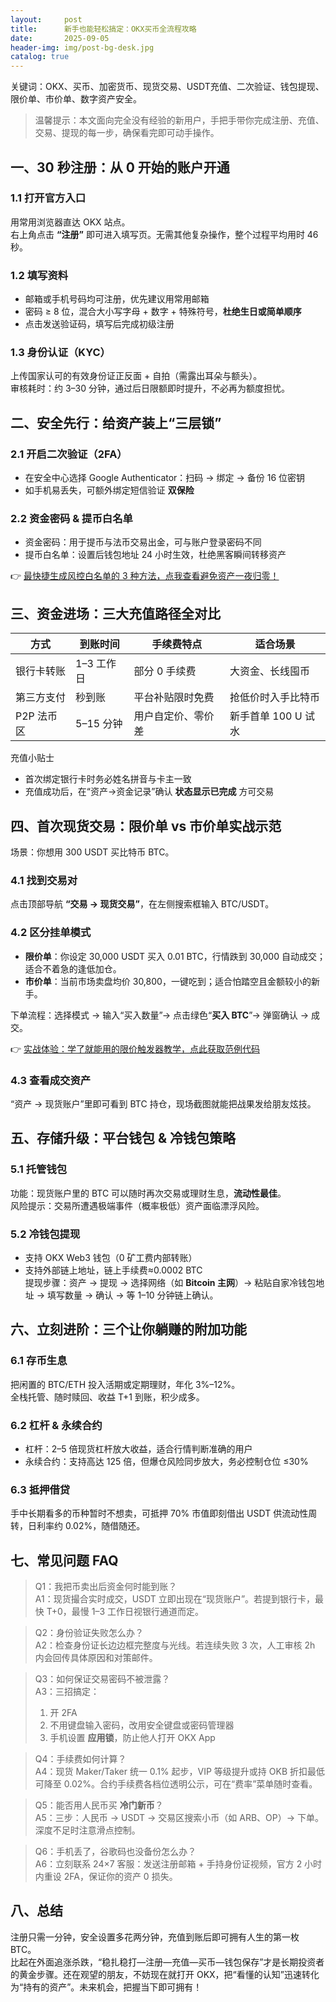 ```yaml
---
layout:     post
title:      新手也能轻松搞定：OKX买币全流程攻略
date:       2025-09-05
header-img: img/post-bg-desk.jpg
catalog: true
---
```


关键词：OKX、买币、加密货币、现货交易、USDT充值、二次验证、钱包提现、限价单、市价单、数字资产安全。

> 温馨提示：本文面向完全没有经验的新用户，手把手带你完成注册、充值、交易、提现的每一步，确保看完即可动手操作。

## 一、30 秒注册：从 0 开始的账户开通

### 1.1 打开官方入口
用常用浏览器直达 OKX 站点。  
右上角点击 **“注册”** 即可进入填写页。无需其他复杂操作，整个过程平均用时 46 秒。

### 1.2 填写资料
- 邮箱或手机号码均可注册，优先建议用常用邮箱  
- 密码 ≥ 8 位，混合大小写字母 + 数字 + 特殊符号，**杜绝生日或简单顺序**  
- 点击发送验证码，填写后完成初级注册

### 1.3 身份认证（KYC）
上传国家认可的有效身份证正反面 + 自拍（需露出耳朵与额头）。  
审核耗时：约 3–30 分钟，通过后日限额即时提升，不必再为额度担忧。

## 二、安全先行：给资产装上“三层锁”

### 2.1 开启二次验证（2FA）
- 在安全中心选择 Google Authenticator：扫码 → 绑定 → 备份 16 位密钥  
- 如手机易丢失，可额外绑定短信验证 **双保险**

### 2.2 资金密码 & 提币白名单
- 资金密码：用于提币与法币交易出金，可与账户登录密码不同  
- 提币白名单：设置后钱包地址 24 小时生效，杜绝黑客瞬间转移资产

👉 [最快捷生成风控白名单的 3 种方法，点我查看避免资产一夜归零！](https://okxdog.com/)

## 三、资金进场：三大充值路径全对比

| 方式        | 到账时间 | 手续费特点         | 适合场景            |
|-------------|----------|--------------------|---------------------|
| 银行卡转账  | 1–3 工作日| 部分 0 手续费      | 大资金、长线囤币    |
| 第三方支付  | 秒到账   | 平台补贴限时免费   | 抢低价时入手比特币  |
| P2P 法币区  | 5–15 分钟| 用户自定价、零价差 | 新手首单 100 U 试水 |

充值小贴士  
- 首次绑定银行卡时务必姓名拼音与卡主一致  
- 充值成功后，在“资产→资金记录”确认 **状态显示已完成** 方可交易

## 四、首次现货交易：限价单 vs 市价单实战示范

场景：你想用 300 USDT 买比特币 BTC。  

### 4.1 找到交易对
点击顶部导航 **“交易 → 现货交易”**，在左侧搜索框输入 BTC/USDT。

### 4.2 区分挂单模式
- **限价单**：你设定 30,000 USDT 买入 0.01 BTC，行情跌到 30,000 自动成交；适合不着急的逢低加仓。  
- **市价单**：当前市场卖盘均价 30,800，一键吃到；适合怕踏空且金额较小的新手。

下单流程：选择模式 → 输入“买入数量”→ 点击绿色“**买入 BTC**”→ 弹窗确认 → 成交。

👉 [实战体验：学了就能用的限价触发器教学，点此获取范例代码](https://okxdog.com/)

### 4.3 查看成交资产
“资产 → 现货账户”里即可看到 BTC 持仓，现场截图就能把战果发给朋友炫技。

## 五、存储升级：平台钱包 & 冷钱包策略

### 5.1 托管钱包
功能：现货账户里的 BTC 可以随时再次交易或理财生息，**流动性最佳**。  
风险提示：交易所遭遇极端事件（概率极低）资产面临漂浮风险。

### 5.2 冷钱包提现
- 支持 OKX Web3 钱包（0 矿工费内部转账）  
- 支持外部链上地址，链上手续费≈0.0002 BTC  
提现步骤：资产 → 提现 → 选择网络（如 **Bitcoin 主网**）→ 粘贴自家冷钱包地址 → 填写数量 → 确认 → 等 1–10 分钟链上确认。

## 六、立刻进阶：三个让你躺赚的附加功能

### 6.1 存币生息
把闲置的 BTC/ETH 投入活期或定期理财，年化 3%–12%。  
全栈托管、随时赎回、收益 T+1 到账，积少成多。

### 6.2 杠杆 & 永续合约
- 杠杆：2–5 倍现货杠杆放大收益，适合行情判断准确的用户  
- 永续合约：支持高达 125 倍，但爆仓风险同步放大，务必控制仓位 ≤30%

### 6.3 抵押借贷
手中长期看多的币种暂时不想卖，可抵押 70% 市值即刻借出 USDT 供流动性周转，日利率约 0.02%，随借随还。

## 七、常见问题 FAQ

> Q1：我把币卖出后资金何时能到账？  
> A1：现货撮合实时成交，USDT 立即出现在“现货账户”。若提到银行卡，最快 T+0，最慢 1–3 工作日视银行通道而定。

> Q2：身份验证失败怎么办？  
> A2：检查身份证长边边框完整度与光线。若连续失败 3 次，人工审核 2h 内会回传具体原因和对策邮件。

> Q3：如何保证交易密码不被泄露？  
> A3：三招搞定：  
> 1. 开 2FA  
> 2. 不用键盘输入密码，改用安全键盘或密码管理器  
> 3. 手机设置 **应用锁**，防止他人打开 OKX App

> Q4：手续费如何计算？  
> A4：现货 Maker/Taker 统一 0.1% 起步，VIP 等级提升或持 OKB 折扣最低可降至 0.02%。合约手续费各档位透明公示，可在“费率”菜单随时查看。  

> Q5：能否用人民币买 **冷门新币**？  
> A5：三步：人民币 → USDT → 交易区搜索小币（如 ARB、OP）→ 下单。深度不足时注意滑点控制。

> Q6：手机丢了，谷歌码也没备份怎么办？  
> A6：立刻联系 24×7 客服：发送注册邮箱 + 手持身份证视频，官方 2 小时内重设 2FA，保证你的资产 0 损失。

## 八、总结

注册只需一分钟，安全设置多花两分钟，充值到账后即可拥有人生的第一枚 BTC。  
比起在外面追涨杀跌，“稳扎稳打—注册—充值—买币—钱包保存”才是长期投资者的黄金步骤。还在观望的朋友，不妨现在就打开 OKX，把“看懂的认知”迅速转化为“持有的资产”。未来机会，把握当下即可拥有！